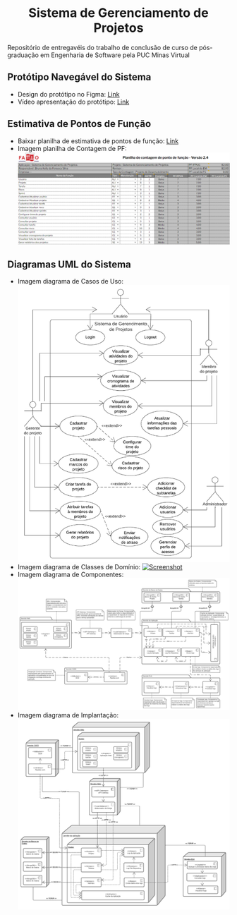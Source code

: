 <h1 align="center">Sistema de Gerenciamento de Projetos</h1>
Repositório de entregavéis do trabalho de conclusão de curso de pós-graduação em Engenharia de Software pela PUC Minas Virtual

## Protótipo Navegável do Sistema
- Design do protótipo no Figma: [Link](https://www.figma.com/file/aTq5ufQWaEH33ZucETqkxQ/Sistema-de-Gest%C3%A3o-de-Projetos---TCC?node-id=0%3A1 "Link")
- Vídeo apresentação do protótipo: [Link](https://github.com/brunakelly/tcc-sgp/blob/main/Apresenta%C3%A7%C3%A3o%20de%20Prot%C3%B3tipo%20-%20Sistema%20de%20Gerenciamento%20de%20Projetos.mp4 "Link")

## Estimativa de Pontos de Função
- Baixar planilha de estimativa de pontos de função: [Link](https://github.com/brunakelly/tcc-sgp/blob/main/Planilha%20contagem%20ponto%20de%20fun%C3%A7%C3%A3o%20-%20Sistema%20de%20Gerenciamento%20de%20Projetos.xls "Link")
- Imagem planilha de Contagem de PF: 
[![Screenshot](https://github.com/brunakelly/tcc-sgp/blob/main/Contagem%20de%20pontos%20de%20fun%C3%A7%C3%A3o%20-%20Sistema%20de%20Gerenciamento%20de%20Projetos.PNG?raw=true "Screenshot")](https://github.com/brunakelly/tcc-sgp/blob/main/Contagem%20de%20pontos%20de%20fun%C3%A7%C3%A3o%20-%20Sistema%20de%20Gerenciamento%20de%20Projetos.PNG?raw=true "Screenshot")

## Diagramas UML do Sistema
- Imagem diagrama de Casos de Uso:
[![Screenshot](https://github.com/brunakelly/tcc-sgp/blob/main/Diagrama%20de%20Casos%20de%20Uso%20-%20Sistema%20de%20Gerenciamento%20de%20Projetos.png?raw=true "Screenshot")](https://github.com/brunakelly/tcc-sgp/blob/main/Diagrama%20de%20Casos%20de%20Uso%20-%20Sistema%20de%20Gerenciamento%20de%20Projetos.png?raw=true "Screenshot")
- Imagem diagrama de Classes de Domínio:
[![Screenshot](https://github.com/brunakelly/tcc-sgp/blob/main/Diagrama%20de%20Classes%20de%20Dom%C3%ADnio%20-%20Sistema%20de%20Gerenciamento%20de%20Projetos.png?raw=true "Screenshot")](https://github.com/brunakelly/tcc-sgp/blob/main/Diagrama%20de%20Classes%20de%20Dom%C3%ADnio%20-%20Sistema%20de%20Gerenciamento%20de%20Projetos.png?raw=true "Screenshot")
- Imagem diagrama de Componentes:
[![Screenshot](https://github.com/brunakelly/tcc-sgp/blob/main/Diagrama%20de%20Componentes%20-%20Sistema%20de%20Gerenciamento%20de%20Projetos.png?raw=true "Screenshot")](https://github.com/brunakelly/tcc-sgp/blob/main/Diagrama%20de%20Componentes%20-%20Sistema%20de%20Gerenciamento%20de%20Projetos.png?raw=true "Screenshot")
- Imagem diagrama de Implantação:
[![Screenshot](https://github.com/brunakelly/tcc-sgp/blob/main/Diagrama%20de%20Implanta%C3%A7%C3%A3o%20-%20Sistema%20de%20Gerenciamento%20de%20Projetos.png?raw=true "Screenshot")](https://github.com/brunakelly/tcc-sgp/blob/main/Diagrama%20de%20Implanta%C3%A7%C3%A3o%20-%20Sistema%20de%20Gerenciamento%20de%20Projetos.png?raw=true "Screenshot")

